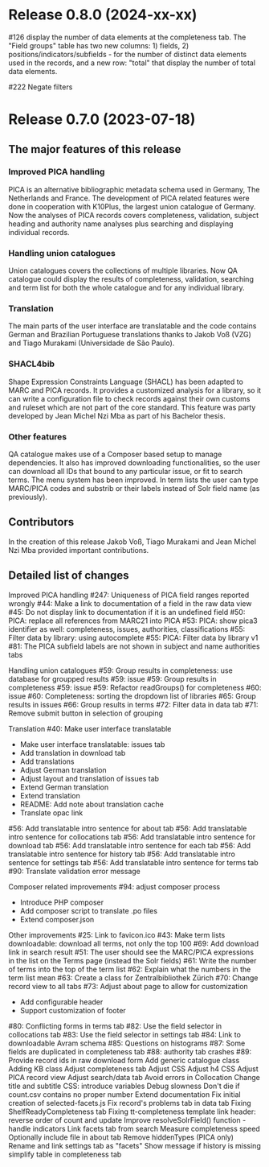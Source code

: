 # Release 0.8.0 (2024-xx-xx)

#126 display the number of data elements at the completeness tab. The "Field groups" table has two new
columns: 1) fields, 2) positions/indicators/subfields - for the number of distinct data elements used
in the records, and a new row: "total" that display the number of total data elements.

#222 Negate filters 

# Release 0.7.0 (2023-07-18)

## The major features of this release

### Improved PICA handling
PICA is an alternative bibliographic metadata schema used in Germany, The Netherlands and France. The development of
PICA related features were done in cooperation with K10Plus, the largest union catalogue of Germany. Now the analyses
of PICA records covers completeness, validation, subject heading and authority name analyses plus searching and
displaying individual records.

### Handling union catalogues
Union catalogues covers the collections of multiple libraries. Now QA catalogue could display the results of
completeness, validation, searching and term list for both the whole catalogue and for any individual library.

### Translation
The main parts of the user interface are translatable and the code contains German and Brazilian Portuguese
translations thanks to Jakob Voß (VZG) and Tiago Murakami (Universidade de São Paulo).

### SHACL4bib
Shape Expression Constraints Language (SHACL) has been adapted to MARC and PICA records. It provides a customized
analysis for a library, so it can write a configuration file to check records against their own customs and ruleset
which are not part of the core standard. This feature was party developed by Jean Michel Nzi Mba as part of his
Bachelor thesis.

### Other features
QA catalogue makes use of a Composer based setup to manage dependencies. It also has improved downloading
functionalities, so the user can download all IDs that bound to any particular issue, or fit to search terms.
The menu system has been improved. In term lists the user can type MARC/PICA codes and substrib or their labels
instead of Solr field name (as previously).

## Contributors
In the creation of this release Jakob Voß, Tiago Murakami and Jean Michel Nzi Mba provided important contributions.

## Detailed list of changes

Improved PICA handling
#247: Uniqueness of PICA field ranges reported wrongly
#44: Make a link to documentation of a field in the raw data view
#45: Do not display link to documentation if it is an undefined field
#50: PICA: replace all references from MARC21 into PICA
#53: PICA: show pica3 identifier as well: completeness, issues, authorities, classifications
#55: Filter data by library: using autocomplete
#55: PICA: Filter data by library v1
#81: The PICA subfield labels are not shown in subject and name authorities tabs

Handling union catalogues
#59: Group results in completeness: use database for groupped results
#59: issue #59: Group results in completeness
#59: issue #59: Refactor readGroups() for completeness
#60: issue #60: Completeness: sorting the dropdown list of libraries
#65: Group results in issues
#66: Group results in terms
#72: Filter data in data tab
#71: Remove submit button in selection of grouping

Translation
#40: Make user interface translatable
 * Make user interface translatable: issues tab
 * Add translation in download tab
 * Add translations
 * Adjust German translation
 * Adjust layout and translation of issues tab
 * Extend German translation
 * Extend translation
 * README: Add note about translation cache
 * Translate opac link

#56: Add translatable intro sentence for about tab
#56: Add translatable intro sentence for collocations tab
#56: Add translatable intro sentence for download tab
#56: Add translatable intro sentence for each tab
#56: Add translatable intro sentence for history tab
#56: Add translatable intro sentence for settings tab
#56: Add translatable intro sentence for terms tab
#90: Translate validation error message

Composer related improvements
#94: adjust composer process
 * Introduce PHP composer
 * Add composer script to translate .po files
 * Extend composer.json

Other improvements
#25: Link to favicon.ico
#43: Make term lists downloadable: download all terms, not only the top 100
#69: Add download link in search result
#51: The user should see the MARC/PICA expressions in the list on the Terms page (instead the Solr fields)
#61: Write the number of terms into the top of the term list
#62: Explain what the numbers in the term list mean
#63: Create a class for Zentralbibliothek Zürich
#70: Change record view to all tabs
#73: Adjust about page to allow for customization
 * Add configurable header
 * Support customization of footer

#80: Conflicting forms in terms tab
#82: Use the field selector in collocations tab
#83: Use the field selector in settings tab
#84: Link to downloadable Avram schema
#85: Questions on histograms
#87: Some fields are duplicated in completeness tab
#88: authority tab crashes
#89: Provide record ids in raw download form
Add generic catalogue class
Adding KB class
Adjust completeness tab
Adjust CSS
Adjust h4 CSS
Adjust PICA record view
Adjust search/data tab
Avoid errors in Collocation
Change title and subtitle
CSS: introduce variables
Debug slowness
Don't die if count.csv contains no proper number
Extend documentation
Fix initial creation of selected-facets.js
Fix record's problems tab in data tab
Fixing ShelfReadyCompleteness tab
Fixing tt-completeness template link
header: reverse order of count and update
Improve resolveSolrField() function - handle indicators
Link facets tab from search
Measure completeness speed
Optionally include file in about tab
Remove hiddenTypes (PICA only)
Rename and link settings tab as "facets"
Show message if history is missing
simplify table in completeness tab
